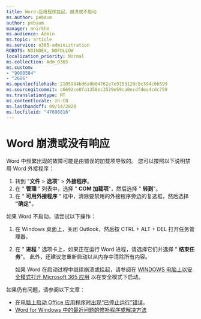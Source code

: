 ```yaml
---
title: Word-应用程序挂起、崩溃或不启动
ms.author: pebaum
author: pebaum
manager: mnirkhe
ms.audience: Admin
ms.topic: article
ms.service: o365-administration
ROBOTS: NOINDEX, NOFOLLOW
localization_priority: Normal
ms.collection: Adm_O365
ms.custom:
- "9000584"
- "2686"
ms.openlocfilehash: 2105984bd6a9b04762e7e9153120c8c394c0b599
ms.sourcegitcommit: c6692ce0fa1358ec3529e59ca0ecdfdea4cdc759
ms.translationtype: MT
ms.contentlocale: zh-CN
ms.lasthandoff: 09/14/2020
ms.locfileid: "47698816"
---
```

# <a name="word-crashes-or-doesnt-respond"></a>Word 崩溃或没有响应

Word 中频繁出现的故障可能是由错误的加载项导致的。 您可以按照以下说明禁用 Word 外接程序：

1. 转到 "**文件**  >  **选项**"  >  **外接程序**。
2. 在 " **管理** " 列表中，选择 " **COM 加载项**"，然后选择 " **转到**"。
3. 在 " **可用外接程序** " 框中，清除要禁用的外接程序旁边的复选框，然后选择 **"确定"**。

如果 Word 不启动，请尝试以下操作：

1.   在 Windows 桌面上，关闭 Outlook，然后按 CTRL + ALT + DEL 打开任务管理器。 
2. 在 " **进程** " 选项卡上，如果正在运行 Word 进程，请选择它们并选择 " **结束任务**"。 此外，还建议您重新启动以从内存中清除所有内容。

    如果 Word 在启动过程中继续崩溃或挂起，请参阅在 [WINDOWS 电脑上以安全模式打开 Microsoft 365 应用](https://support.office.com/article/Open-Office-apps-in-safe-mode-on-a-Windows-PC-dedf944a-5f4b-4afb-a453-528af4f7ac72) 以在安全模式下启动。

如果仍有问题，请参阅以下文章： 
- [在电脑上启动 Office 应用程序时出现“已停止运行”错误](https://support.office.com/article/52bd7985-4e99-4a35-84c8-2d9b8301a2fa)。
- [Word for Windows 中的最近问题的修补程序或解决方法](https://support.office.com/article/bf6bf17c-2807-4871-83ce-e337ae8f0b86)